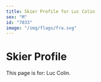```yaml
---
title: Skier Profile for Luc Colin
sex: "M"
id: "7033"
image: "/img/flags/fra.svg" 
---
```


# Skier Profile

This page is for: Luc Colin.
    